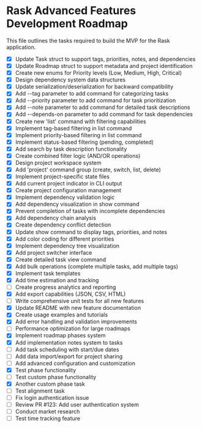 # Rask Advanced Features Development Roadmap

This file outlines the tasks required to build the MVP for the Rask application.

- [x] Update Task struct to support tags, priorities, notes, and dependencies
- [x] Update Roadmap struct to support metadata and project identification
- [x] Create new enums for Priority levels (Low, Medium, High, Critical)
- [x] Design dependency system data structures
- [x] Update serialization/deserialization for backward compatibility
- [x] Add --tag parameter to add command for categorizing tasks
- [x] Add --priority parameter to add command for task prioritization
- [x] Add --note parameter to add command for detailed task descriptions
- [x] Add --depends-on parameter to add command for task dependencies
- [x] Create new 'list' command with filtering capabilities
- [x] Implement tag-based filtering in list command
- [x] Implement priority-based filtering in list command
- [x] Implement status-based filtering (pending, completed)
- [x] Add search by task description functionality
- [x] Create combined filter logic (AND/OR operations)
- [x] Design project workspace system
- [x] Add 'project' command group (create, switch, list, delete)
- [x] Implement project-specific state files
- [x] Add current project indicator in CLI output
- [x] Create project configuration management
- [x] Implement dependency validation logic
- [x] Add dependency visualization in show command
- [x] Prevent completion of tasks with incomplete dependencies
- [x] Add dependency chain analysis
- [x] Create dependency conflict detection
- [x] Update show command to display tags, priorities, and notes
- [x] Add color coding for different priorities
- [x] Implement dependency tree visualization
- [x] Add project switcher interface
- [x] Create detailed task view command
- [x] Add bulk operations (complete multiple tasks, add multiple tags)
- [x] Implement task templates
- [x] Add time estimation and tracking
- [ ] Create progress analytics and reporting
- [x] Add export capabilities (JSON, CSV, HTML)
- [ ] Write comprehensive unit tests for all new features
- [x] Update README with new feature documentation
- [x] Create usage examples and tutorials
- [x] Add error handling and validation improvements
- [ ] Performance optimization for large roadmaps
- [x] Implement roadmap phases system
- [x] Add implementation notes system to tasks
- [ ] Add task scheduling with start/due dates
- [ ] Add data import/export for project sharing
- [ ] Add advanced configuration and customization
- [x] Test phase functionality
- [ ] Test custom phase functionality
- [x] Another custom phase task
- [ ] Test alignment task
- [ ] Fix login authentication issue
- [ ] Review PR #123: Add user authentication system
- [ ] Conduct market research
- [ ] Test time tracking feature
